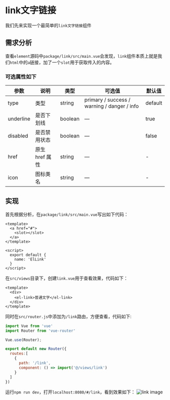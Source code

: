 # link文字链接
我们先来实现一个最简单的`link文字链接`组件

## 需求分析
查看`element`源码中`package/link/src/main.vue`会发现，`link`组件本质上就是我们`html`中的`a`链接，加了一个`slot`用于获取传入的内容。
### 可选属性如下

| 参数           | 说明                           | 类型      | 可选值                               | 默认值  |
| -------------- | ------------------------------ | --------- | ------------------------------------ | ------- |
| type           | 类型                   | string  | primary / success / warning / danger / info | default |
| underline      | 是否下划线                         | boolean | —                                    | true    |
| disabled       | 是否禁用状态                       | boolean | —                                    | false   |
| href           | 原生 href 属性                     | string  | —                                    | -       |
| icon           | 图标类名                       | string  | —                                    | -       |


## 实现
首先根据分析，在`package/link/src/main.vue`写出如下代码：
```vue
<template>
  <a href="#">
    <slot></slot>
  </a>
</template>

<script>
  export default {
    name: 'ElLink'
  }
</script>
```
在`src/views`目录下，创建`link.vue`用于查看效果，代码如下：
```vue
<template>
  <div>
    <el-link>普通文字</el-link>
  </div>
</template>
```
同时在`src/router.js`中添加为`/link`路由，方便查看，代码如下:
```javascript
import Vue from 'vue'
import Router from 'vue-router'

Vue.use(Router);

export default new Router({
  routes:[
    {
      path: '/link',
      component: () => import('@/views/link')
    }
  ]
})
```
运行`npm run dev`，打开`localhost:8080/#/link`，看到效果如下：
![link image](./img/link1.png)